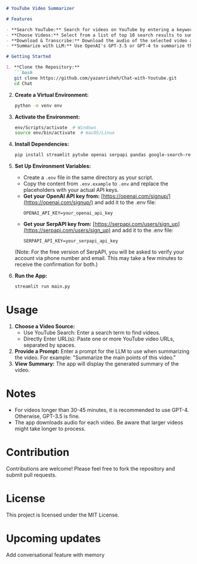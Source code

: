 ```markdown
# YouTube Video Summarizer

# Features

- **Search YouTube:** Search for videos on YouTube by entering a keyword.
- **Choose Videos:** Select from a list of top 10 search results to summarize.
- **Download & Transcribe:** Download the audio of the selected video and transcribe it using OpenAI's Whisper API.
- **Summarize with LLM:** Use OpenAI's GPT-3.5 or GPT-4 to summarize the transcribed text based on your prompt.

# Getting Started

1. **Clone the Repository:**
   ```bash
   git clone https://github.com/yazanrisheh/Chat-with-Youtube.git
   cd Chat
   ```

2. **Create a Virtual Environment:**
   ```bash
   python -m venv env
   ```

3. **Activate the Environment:**
   ```bash
   env/Scripts/activate  # Windows
   source env/bin/activate  # macOS/Linux
   ```

4. **Install Dependencies:**
   ```bash
   pip install streamlit pytube openai serpapi pandas google-search-results
   ```

5. **Set Up Environment Variables:**
   * Create a `.env` file in the same directory as your script.
   * Copy the content from `.env.example` to `.env` and replace the placeholders with your actual API keys.
   * **Get your OpenAI API key from:** [https://openai.com/signup/](https://openai.com/signup/) and add it to the .env file:
     ```
     OPENAI_API_KEY=your_openai_api_key
     ```
   * **Get your SerpAPI key from:** [https://serpapi.com/users/sign_up](https://serpapi.com/users/sign_up) and add it to the .env file:
     ```
     SERPAPI_API_KEY=your_serpapi_api_key
     ```
   (Note: For the free version of SerpAPI, you will be asked to verify your account via phone number and email. This may take a few minutes to receive the confirmation for both.)

6. **Run the App:**
   ```bash
   streamlit run main.py
   ```

# Usage

1. **Choose a Video Source:**
   - Use YouTube Search: Enter a search term to find videos.
   - Directly Enter URL(s): Paste one or more YouTube video URLs, separated by spaces.
2. **Provide a Prompt:** Enter a prompt for the LLM to use when summarizing the video. For example: "Summarize the main points of this video."
3. **View Summary:** The app will display the generated summary of the video.

# Notes

- For videos longer than 30-45 minutes, it is recommended to use GPT-4. Otherwise, GPT-3.5 is fine.
- The app downloads audio for each video. Be aware that larger videos might take longer to process. 

# Contribution

Contributions are welcome! Please feel free to fork the repository and submit pull requests.

# License

This project is licensed under the MIT License.

# Upcoming updates

Add conversational feature with memory